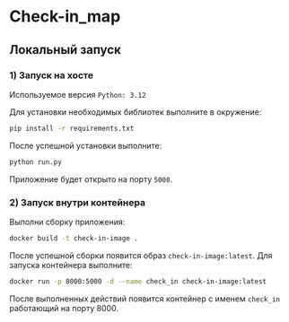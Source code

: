 # Check-in_map

## Локальный запуск

### 1) Запуск на хосте

Используемое версия `Python: 3.12`

Для установки необходимых библиотек выполните в окружение:
```bash
pip install -r requirements.txt
```
После успешной установки выполните:
```bash
python run.py
```

Приложение будет открыто на порту `5000`.

### 2) Запуск внутри контейнера

Выполни сборку приложения:
```bash
docker build -t check-in-image .
```

После успешной сборки появится образ `check-in-image:latest`. Для запуска контейнера выполните:
```bash
docker run -p 8000:5000 -d --name check_in check-in-image:latest
```

После выполненных действий появится контейнер с именем `check_in` работающий на порту 8000. 
